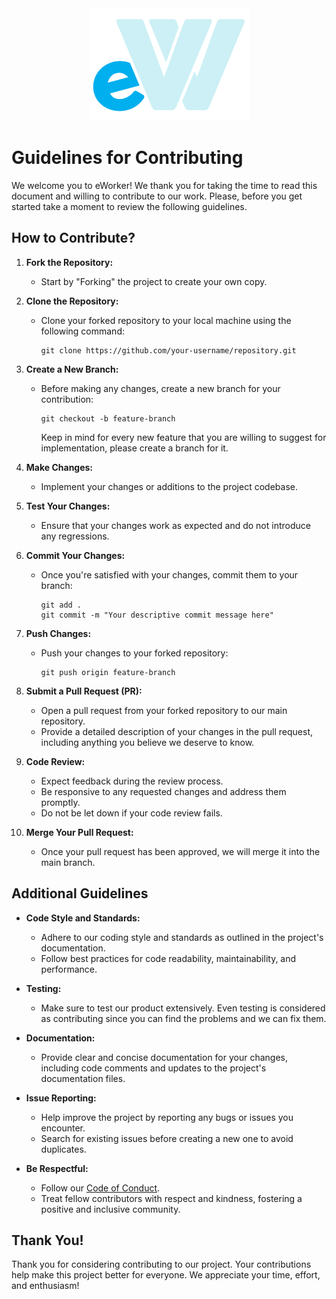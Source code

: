 <div align="center">
    <a href="" target="_blank"><img src="images/logo.png" width="auto" height="180"></a>
</div>

# Guidelines for Contributing

We welcome you to eWorker! We thank you for taking the time to read this document and willing to contribute to our work. Please, before you get started take a moment to review the following guidelines.

## How to Contribute?

1. **Fork the Repository:**
   - Start by "Forking" the project to create your own copy.

2. **Clone the Repository:**
   - Clone your forked repository to your local machine using the following command:
     ```
     git clone https://github.com/your-username/repository.git
     ```

3. **Create a New Branch:**
   - Before making any changes, create a new branch for your contribution:
     ```
     git checkout -b feature-branch
     ```
     Keep in mind for every new feature that you are willing to suggest for implementation, please create a branch for it.

4. **Make Changes:**
   - Implement your changes or additions to the project codebase.

5. **Test Your Changes:**
   - Ensure that your changes work as expected and do not introduce any regressions.

6. **Commit Your Changes:**
   - Once you're satisfied with your changes, commit them to your branch:
     ```
     git add .
     git commit -m "Your descriptive commit message here"
     ```

7. **Push Changes:**
   - Push your changes to your forked repository:
     ```
     git push origin feature-branch
     ```

8. **Submit a Pull Request (PR):**
   - Open a pull request from your forked repository to our main repository.
   - Provide a detailed description of your changes in the pull request, including anything you believe we deserve to know.

9. **Code Review:**
   - Expect feedback during the review process.
   - Be responsive to any requested changes and address them promptly.
   - Do not be let down if your code review fails.

10. **Merge Your Pull Request:**
    - Once your pull request has been approved, we will merge it into the main branch.

## Additional Guidelines

- **Code Style and Standards:**
  - Adhere to our coding style and standards as outlined in the project's documentation.
  - Follow best practices for code readability, maintainability, and performance.

- **Testing:**
  - Make sure to test our product extensively. Even testing is considered as contributing since you can find the problems and we can fix them. 

- **Documentation:**
  - Provide clear and concise documentation for your changes, including code comments and updates to the project's documentation files.

- **Issue Reporting:**
  - Help improve the project by reporting any bugs or issues you encounter.
  - Search for existing issues before creating a new one to avoid duplicates.

- **Be Respectful:**
  - Follow our [Code of Conduct](CODE_OF_CONDUCT).
  - Treat fellow contributors with respect and kindness, fostering a positive and inclusive community.

## Thank You!

Thank you for considering contributing to our project. Your contributions help make this project better for everyone. We appreciate your time, effort, and enthusiasm!
